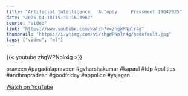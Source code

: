 ```yaml
---
title: "Artificial Intelligence   Autopsy     Pressmeet 18042025"
date: "2025-04-18T15:39:16.396Z"
source: "video"
link: "https://www.youtube.com/watch?v=zhgWPNplr4g"
thumbnail: "https://i.ytimg.com/vi/zhgWPNplr4g/hqdefault.jpg"
tags: ["video", "ml"]
---
```


{{< youtube zhgWPNplr4g >}}

praveen #pagadalapraveen #gvharshakumar #kapaul #tdp #politics #andhrapradesh #goodfriday #appolice #ysjagan ...

[Watch on YouTube](https://www.youtube.com/watch?v=zhgWPNplr4g)
